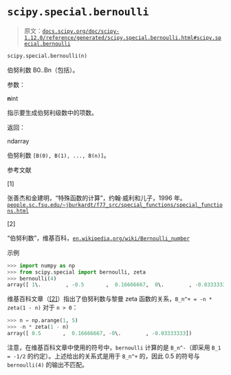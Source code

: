 # `scipy.special.bernoulli`

> 原文：[`docs.scipy.org/doc/scipy-1.12.0/reference/generated/scipy.special.bernoulli.html#scipy.special.bernoulli`](https://docs.scipy.org/doc/scipy-1.12.0/reference/generated/scipy.special.bernoulli.html#scipy.special.bernoulli)

```py
scipy.special.bernoulli(n)
```

伯努利数 B0..Bn（包括）。

参数：

**n**int

指示要生成伯努利级数中的项数。

返回：

ndarray

伯努利数 `[B(0), B(1), ..., B(n)]`。

参考文献

[1]

张善杰和金建明，“特殊函数的计算”，约翰·威利和儿子，1996 年。[`people.sc.fsu.edu/~jburkardt/f77_src/special_functions/special_functions.html`](https://people.sc.fsu.edu/~jburkardt/f77_src/special_functions/special_functions.html)

[2]

“伯努利数”，维基百科，[`en.wikipedia.org/wiki/Bernoulli_number`](https://en.wikipedia.org/wiki/Bernoulli_number)

示例

```py
>>> import numpy as np
>>> from scipy.special import bernoulli, zeta
>>> bernoulli(4)
array([ 1\.        , -0.5       ,  0.16666667,  0\.        , -0.03333333]) 
```

维基百科文章（[[2]](#r5f042e3f9d5a-2)）指出了伯努利数与黎曼 zeta 函数的关系，`B_n^+ = -n * zeta(1 - n)` 对于 `n > 0`：

```py
>>> n = np.arange(1, 5)
>>> -n * zeta(1 - n)
array([ 0.5       ,  0.16666667, -0\.        , -0.03333333]) 
```

注意，在维基百科文章中使用的符号中，`bernoulli` 计算的是 `B_n^-`（即采用 `B_1 = -1/2` 的约定）。上述给出的关系式是用于 `B_n^+` 的，因此 0.5 的符号与 `bernoulli(4)` 的输出不匹配。
